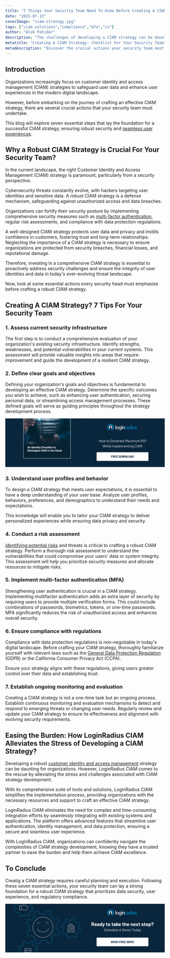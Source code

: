 ```yaml
---
title: "7 Things Your Security Team Need To Know Before Creating A CIAM Strategy"
date: "2023-07-13"
coverImage: "ciam-strategy.jpg"
tags: ["ciam solutions","compliance","mfa","cx"]
author: "Alok Patidar"
description: "The challenges of developing a CIAM strategy can be daunting. We have put together a comprehensive guide on how to create an effective CIAM strategy that will keep your customers happy and your business secure."
metatitle: "Creating A CIAM Strategy: Checklist For Your Security Team"
metadescription: "Discover the crucial actions your security team must take before creating a CIAM strategy to ensure security and overall business growth. Read the  blog to know more."
---
```

## Introduction

Organizations increasingly focus on customer identity and access management (CIAM) strategies to safeguard user data and enhance user experiences in the modern digital landscape. 

However, before embarking on the journey of crafting an effective CIAM strategy, there are several crucial actions that your security team must undertake. 

This blog will explore seven essential steps that lay the foundation for a successful CIAM strategy, ensuring robust security and [seamless user experiences](https://www.loginradius.com/blog/growth/power-of-login-box-for-seamless-user-experience/).

## Why a Robust CIAM Strategy is Crucial For Your Security Team?

In the current landscape, the right Customer Identity and Access Management (CIAM) strategy is paramount, particularly from a security perspective. 

Cybersecurity threats constantly evolve, with hackers targeting user identities and sensitive data. A robust CIAM strategy is a defense mechanism, safeguarding against unauthorized access and data breaches. 

Organizations can fortify their security posture by implementing comprehensive security measures such as [multi-factor authentication](https://www.loginradius.com/multi-factor-authentication/), regular risk assessments, and compliance with data protection regulations. 

A well-designed CIAM strategy protects user data and privacy and instills confidence in customers, fostering trust and long-term relationships. Neglecting the importance of a CIAM strategy is necessary to ensure organizations are protected from security breaches, financial losses, and reputational damage. 

Therefore, investing in a comprehensive CIAM strategy is essential to proactively address security challenges and ensure the integrity of user identities and data in today's ever-evolving threat landscape.

Now, look at some essential actions every security head must emphasize before crafting a robust CIAM strategy. 

## Creating A CIAM Strategy? 7 Tips For Your Security Team

### 1. Assess current security infrastructure

The first step is to conduct a comprehensive evaluation of your organization's existing security infrastructure. Identify strengths, weaknesses, and potential vulnerabilities in your current systems. This assessment will provide valuable insights into areas that require improvement and guide the development of a resilient CIAM strategy.

### 2. Define clear goals and objectives

Defining your organization's goals and objectives is fundamental to developing an effective CIAM strategy. Determine the specific outcomes you wish to achieve, such as enhancing user authentication, securing personal data, or streamlining access management processes. These defined goals will serve as guiding principles throughout the strategy development process.

[![EB-checklist-ciam-in-cloud](EB-checklist-ciam-in-cloud.png)](https://www.loginradius.com/resource/an-identity-checklist-to-strategize-ciam-in-the-cloud/)

### 3. Understand user profiles and behavior

To design a CIAM strategy that meets user expectations, it is essential to have a deep understanding of your user base. Analyze user profiles, behaviors, preferences, and demographics to understand their needs and expectations. 

This knowledge will enable you to tailor your CIAM strategy to deliver personalized experiences while ensuring data privacy and security.

### 4. Conduct a risk assessment

[Identifying potential risks](https://www.loginradius.com/blog/identity/risk-management-with-holistic-apis/) and threats is critical to crafting a robust CIAM strategy. Perform a thorough risk assessment to understand the vulnerabilities that could compromise your users' data or system integrity. This assessment will help you prioritize security measures and allocate resources to mitigate risks.

### 5. Implement multi-factor authentication (MFA)

Strengthening user authentication is crucial in a CIAM strategy. Implementing multifactor authentication adds an extra layer of security by requiring users to provide multiple verification forms. This could include combinations of passwords, biometrics, tokens, or one-time passwords. MFA significantly reduces the risk of unauthorized access and enhances overall security.

### 6. Ensure compliance with regulations

Compliance with data protection regulations is non-negotiable in today's digital landscape. Before crafting your CIAM strategy, thoroughly familiarize yourself with relevant laws such as the [General Data Protection Regulation](https://www.loginradius.com/gdpr-and-privacy/) (GDPR) or the California Consumer Privacy Act (CCPA). 

Ensure your strategy aligns with these regulations, giving users greater control over their data and establishing trust.

### 7. Establish ongoing monitoring and evaluation

Creating a CIAM strategy is not a one-time task but an ongoing process. Establish continuous monitoring and evaluation mechanisms to detect and respond to emerging threats or changing user needs. Regularly review and update your CIAM strategy to ensure its effectiveness and alignment with evolving security requirements.

## Easing the Burden: How LoginRadius CIAM Alleviates the Stress of Developing a CIAM Strategy?

Developing a robust [customer identity and access management](https://www.loginradius.com/blog/identity/customer-identity-and-access-management/) strategy can be daunting for organizations. However, LoginRadius CIAM comes to the rescue by alleviating the stress and challenges associated with CIAM strategy development. 

With its comprehensive suite of tools and solutions, LoginRadius CIAM simplifies the implementation process, providing organizations with the necessary resources and support to craft an effective CIAM strategy. 

LoginRadius CIAM eliminates the need for complex and time-consuming integration efforts by seamlessly integrating with existing systems and applications. The platform offers advanced features that streamline user authentication, identity management, and data protection, ensuring a secure and seamless user experience. 

With LoginRadius CIAM, organizations can confidently navigate the complexities of CIAM strategy development, knowing they have a trusted partner to ease the burden and help them achieve CIAM excellence.

## To Conclude 

Creatig a CIAM strategy requires careful planning and execution. Following these seven essential actions, your security team can lay a strong foundation for a robust CIAM strategy that prioritizes data security, user experience, and regulatory compliance. 

[![book-a-demo-loginradius](../../assets/book-a-demo-loginradius.png)](https://www.loginradius.com/contact-us?utm_source=blog&utm_medium=web&utm_campaign=things-to-know-before-creating-ciam-strategy)